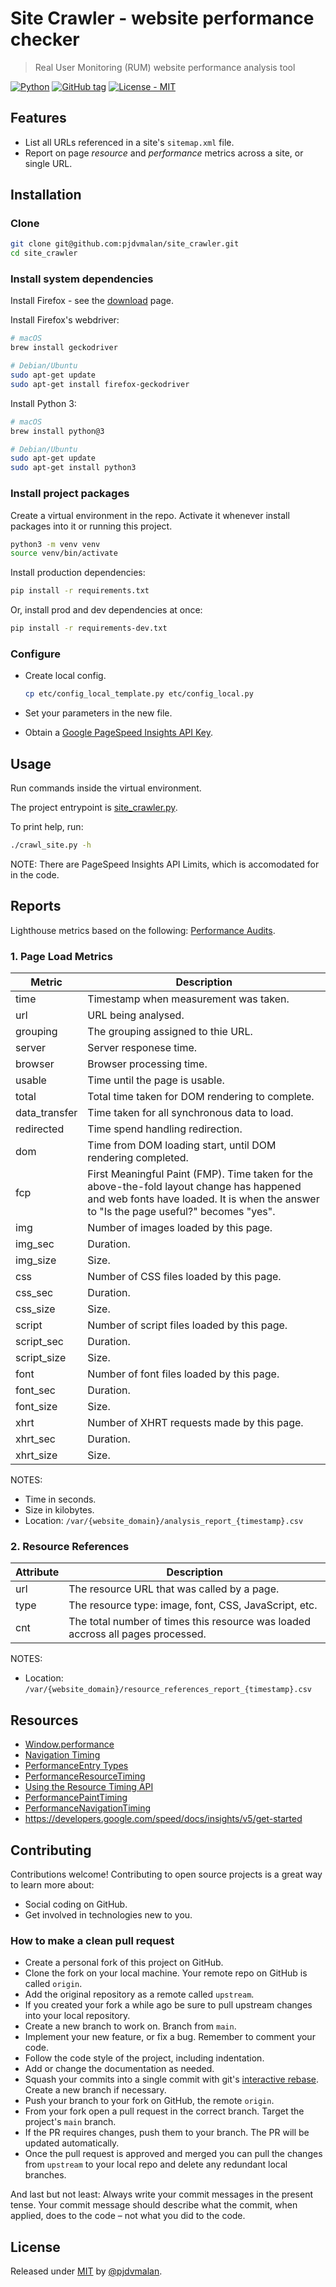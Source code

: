 
# Site Crawler - website performance checker

> Real User Monitoring (RUM) website performance analysis tool

[![Python](https://img.shields.io/badge/Python-3-blue?logo=python&logoColor=white)](https://python.org)
[![GitHub tag](https://img.shields.io/github/tag/pjdvmalan/site_crawler?include_prereleases=&sort=semver)](https://github.com/pjdvmalan/site_crawler/releases/)
[![License - MIT](https://img.shields.io/badge/License-MIT-blue)](#license)

## Features

- List all URLs referenced in a site's `sitemap.xml` file.
- Report on page _resource_ and _performance_ metrics across a site, or single URL.

## Installation

### Clone

```sh
git clone git@github.com:pjdvmalan/site_crawler.git
cd site_crawler
```

### Install system dependencies

Install Firefox - see the [download](https://www.mozilla.org/en-US/firefox/new/) page.

Install Firefox's webdriver:

```sh
# macOS
brew install geckodriver

# Debian/Ubuntu
sudo apt-get update
sudo apt-get install firefox-geckodriver
```

Install Python 3:

```sh
# macOS
brew install python@3

# Debian/Ubuntu
sudo apt-get update
sudo apt-get install python3
```

### Install project packages

Create a virtual environment in the repo. Activate it whenever install packages into it or running this project.

```sh
python3 -m venv venv
source venv/bin/activate
```

Install production dependencies:

```sh
pip install -r requirements.txt
```

Or, install prod and dev dependencies at once:

```sh
pip install -r requirements-dev.txt
```

### Configure

- Create local config.

    ```sh
    cp etc/config_local_template.py etc/config_local.py
    ```

- Set your parameters in the new file.

- Obtain a [Google PageSpeed Insights API Key](https://developers.google.com/speed/docs/insights/v5/get-started).

## Usage

Run commands inside the virtual environment.

The project entrypoint is [site_crawler.py](/site_crawler.py).

To print help, run:

```sh
./crawl_site.py -h
```

NOTE: There are PageSpeed Insights API Limits, which is accomodated for in the code.

## Reports

Lighthouse metrics based on the following: [Performance Audits](https://web.dev/lighthouse-performance/).

### 1. Page Load Metrics

| Metric | Description |
|--------|-------------|
|time|Timestamp when measurement was taken.|
|url|URL being analysed.|
|grouping|The grouping assigned to thie URL.|
|server|Server responese time.|
|browser|Browser processing time.|
|usable|Time until the page is usable.|
|total|Total time taken for DOM rendering to complete.|
|data_transfer|Time taken for all synchronous data to load.|
|redirected|Time spend handling redirection.|
|dom|Time from DOM loading start, until DOM rendering completed.|
|fcp|First Meaningful Paint (FMP). Time taken for the above-the-fold layout change has happened and web fonts have loaded. It is when the answer to "Is the page useful?" becomes "yes".|
|img|Number of images loaded by this page.|
|img_sec|Duration.|
|img_size|Size.|
|css|Number of CSS files loaded by this page.|
|css_sec|Duration.|
|css_size|Size.|
|script|Number of script files loaded by this page.|
|script_sec|Duration.|
|script_size|Size.|
|font|Number of font files loaded by this page.|
|font_sec|Duration.|
|font_size|Size.|
|xhrt|Number of XHRT requests made by this page.|
|xhrt_sec|Duration.|
|xhrt_size|Size.|

NOTES:

- Time in seconds.
- Size in kilobytes.
- Location: `/var/{website_domain}/analysis_report_{timestamp}.csv`

### 2. Resource References

| Attribute | Description |
|--------|-------------|
|url|The resource URL that was called by a page.|
|type|The resource type: image, font, CSS, JavaScript, etc. |
|cnt|The total number of times this resource was loaded accross all pages processed.|

NOTES:

- Location: `/var/{website_domain}/resource_references_report_{timestamp}.csv`

## Resources

- [Window.performance](https://www.w3.org/TR/navigation-timing/#sec-navigation-timing-interface)
- [Navigation Timing](https://www.w3.org/TR/navigation-timing)
- [PerformanceEntry Types](https://developer.mozilla.org/en-US/docs/Web/API/PerformanceEntry/entryType)
- [PerformanceResourceTiming](https://developer.mozilla.org/en-US/docs/Web/API/PerformanceResourceTiming)
- [Using the Resource Timing API](https://developer.mozilla.org/en-US/docs/Web/API/Resource_Timing_API/Using_the_Resource_Timing_API)
- [PerformancePaintTiming](https://developer.mozilla.org/en-US/docs/Web/API/PerformancePaintTiming)
- [PerformanceNavigationTiming](https://developer.mozilla.org/en-US/docs/Web/API/PerformanceNavigationTiming)
- https://developers.google.com/speed/docs/insights/v5/get-started

## Contributing

Contributions welcome! Contributing to open source projects is a great way to learn more about:

- Social coding on GitHub.
- Get involved in technologies new to you.

### How to make a clean pull request

- Create a personal fork of this project on GitHub.
- Clone the fork on your local machine. Your remote repo on GitHub is called `origin`.
- Add the original repository as a remote called `upstream`.
- If you created your fork a while ago be sure to pull upstream changes into your local repository.
- Create a new branch to work on. Branch from `main`.
- Implement your new feature, or fix a bug. Remember to comment your code.
- Follow the code style of the project, including indentation.
- Add or change the documentation as needed.
- Squash your commits into a single commit with git's [interactive rebase](https://help.github.com/articles/interactive-rebase). Create a new branch if necessary.
- Push your branch to your fork on GitHub, the remote `origin`.
- From your fork open a pull request in the correct branch. Target the project's `main` branch.
- If the PR requires changes, push them to your branch. The PR will be updated automatically.
- Once the pull request is approved and merged you can pull the changes from `upstream` to your local repo and delete any redundant local branches.

And last but not least: Always write your commit messages in the present tense. Your commit message should describe what the commit, when applied, does to the code – not what you did to the code.

## License

Released under [MIT](/LICENSE) by [@pjdvmalan](https://github.com/pjdvmalan).
